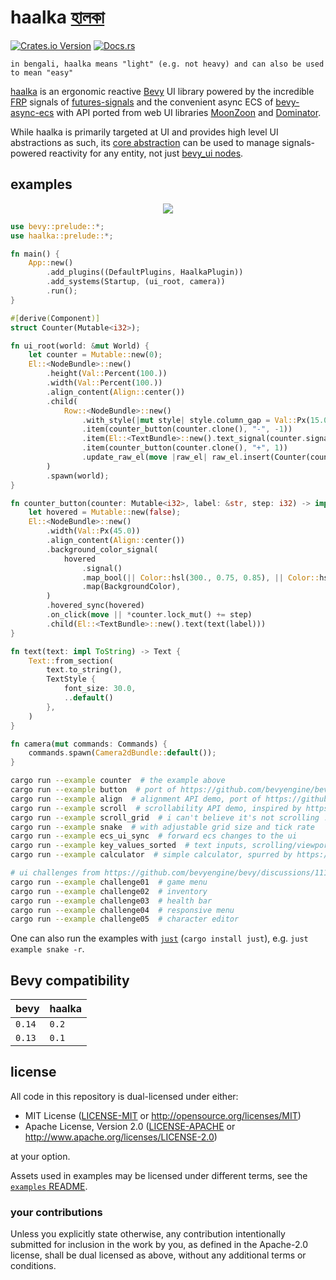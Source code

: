 # haalka [হালকা](https://translate.google.com/?sl=bn&tl=en&text=%E0%A6%B9%E0%A6%BE%E0%A6%B2%E0%A6%95%E0%A6%BE&op=translate)

[![Crates.io Version](https://img.shields.io/crates/v/haalka?style=for-the-badge)](https://crates.io/crates/haalka)
[![Docs.rs](https://img.shields.io/docsrs/haalka?style=for-the-badge)](https://docs.rs/haalka)

```text
in bengali, haalka means "light" (e.g. not heavy) and can also be used to mean "easy"
```

[haalka](https://github.com/databasedav/haalka) is an ergonomic reactive [Bevy](https://github.com/bevyengine/bevy) UI library powered by the incredible [FRP](https://en.wikipedia.org/wiki/Functional_reactive_programming) signals of [futures-signals](https://github.com/Pauan/rust-signals) and the convenient async ECS of [bevy-async-ecs](https://github.com/dlom/bevy-async-ecs) with API ported from web UI libraries [MoonZoon](https://github.com/MoonZoon/MoonZoon) and [Dominator](https://github.com/Pauan/rust-dominator).

While haalka is primarily targeted at UI and provides high level UI abstractions as such, its [core abstraction](https://docs.rs/haalka/latest/haalka/struct.RawHaalkaEl.html) can be used to manage signals-powered reactivity for any entity, not just [bevy_ui nodes](https://github.com/bevyengine/bevy/blob/main/crates/bevy_ui/src/node_bundles.rs).

## examples

<p align="center">
  <img src="https://raw.githubusercontent.com/databasedav/haalka/main/docs/static/counter.gif">
</p>

```rust no_run
use bevy::prelude::*;
use haalka::prelude::*;

fn main() {
    App::new()
        .add_plugins((DefaultPlugins, HaalkaPlugin))
        .add_systems(Startup, (ui_root, camera))
        .run();
}

#[derive(Component)]
struct Counter(Mutable<i32>);

fn ui_root(world: &mut World) {
    let counter = Mutable::new(0);
    El::<NodeBundle>::new()
        .height(Val::Percent(100.))
        .width(Val::Percent(100.))
        .align_content(Align::center())
        .child(
            Row::<NodeBundle>::new()
                .with_style(|mut style| style.column_gap = Val::Px(15.0))
                .item(counter_button(counter.clone(), "-", -1))
                .item(El::<TextBundle>::new().text_signal(counter.signal().map(text)))
                .item(counter_button(counter.clone(), "+", 1))
                .update_raw_el(move |raw_el| raw_el.insert(Counter(counter))),
        )
        .spawn(world);
}

fn counter_button(counter: Mutable<i32>, label: &str, step: i32) -> impl Element {
    let hovered = Mutable::new(false);
    El::<NodeBundle>::new()
        .width(Val::Px(45.0))
        .align_content(Align::center())
        .background_color_signal(
            hovered
                .signal()
                .map_bool(|| Color::hsl(300., 0.75, 0.85), || Color::hsl(300., 0.75, 0.75))
                .map(BackgroundColor),
        )
        .hovered_sync(hovered)
        .on_click(move || *counter.lock_mut() += step)
        .child(El::<TextBundle>::new().text(text(label)))
}

fn text(text: impl ToString) -> Text {
    Text::from_section(
        text.to_string(),
        TextStyle {
            font_size: 30.0,
            ..default()
        },
    )
}

fn camera(mut commands: Commands) {
    commands.spawn(Camera2dBundle::default());
}
```

```bash
cargo run --example counter  # the example above
cargo run --example button  # port of https://github.com/bevyengine/bevy/blob/main/examples/ui/button.rs
cargo run --example align  # alignment API demo, port of https://github.com/MoonZoon/MoonZoon/tree/main/examples/align and https://github.com/MoonZoon/MoonZoon/tree/main/examples/align_content
cargo run --example scroll  # scrollability API demo, inspired by https://github.com/mintlu8/bevy-rectray/blob/main/examples/scroll_discrete.rs
cargo run --example scroll_grid  # i can't believe it's not scrolling !
cargo run --example snake  # with adjustable grid size and tick rate
cargo run --example ecs_ui_sync  # forward ecs changes to the ui
cargo run --example key_values_sorted  # text inputs, scrolling/viewport control, and reactive lists; promises made promises kept ! https://discord.com/channels/691052431525675048/1192585689460658348/1193431789465776198 (yes i take requests)
cargo run --example calculator  # simple calculator, spurred by https://discord.com/channels/691052431525675048/885021580353237032/1263661461364932639

# ui challenges from https://github.com/bevyengine/bevy/discussions/11100
cargo run --example challenge01  # game menu
cargo run --example challenge02  # inventory
cargo run --example challenge03  # health bar
cargo run --example challenge04  # responsive menu
cargo run --example challenge05  # character editor
```
One can also run the examples with [`just`](https://github.com/casey/just) (`cargo install just`), e.g. `just example snake -r`.

## Bevy compatibility

|bevy|haalka|
|-|-|
|`0.14`|`0.2`|
|`0.13`|`0.1`|

## license
All code in this repository is dual-licensed under either:

- MIT License ([LICENSE-MIT](https://github.com/databasedav/haalka/blob/main/LICENSE-MIT) or <http://opensource.org/licenses/MIT>)
- Apache License, Version 2.0 ([LICENSE-APACHE](https://github.com/databasedav/haalka/blob/main/LICENSE-APACHE) or <http://www.apache.org/licenses/LICENSE-2.0>)

at your option.

Assets used in examples may be licensed under different terms, see the [`examples` README](https://github.com/databasedav/haalka/blob/main/examples/README.md).

### your contributions
Unless you explicitly state otherwise, any contribution intentionally submitted for inclusion in the work by you, as defined in the Apache-2.0 license, shall be dual licensed as above, without any additional terms or conditions.
